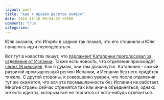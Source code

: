```yaml
---
layout: post
title: "Как я провёл десятое ноября"
date: 2015-11-10 09:54:33 +0300
comments: true
categories: 
---
```

Юля сказала, что Игорёк в садике так плакал, что его стошнило и Юле пришлось идти переодеваться.

Вот тут в новостях пишут, что [парламент Каталонии проголосовал за отделение от Испании](http://lenta.ru/news/2015/11/09/catalans_dont_give_up/). Также есть новость, что отделение произойдёт [через 18 месяцев](https://meduza.io/news/2015/11/09/parlament-katalonii-progolosoval-za-otdelenie-ot-ispanii). Как я думаю, они там доскачутся. Каталония - самый развитой промышленный регион Испании, и Испании без него придётся тяжело. С другой стороны, я совершенно уверен, что после отделения тут же окажется, что вся эта промышленность без Испании не работает. Многие страны сейчас стремятся так или иначе объединяться, однако же есть идиоты, которым всё не терпится от кого-нибудь отделиться.
